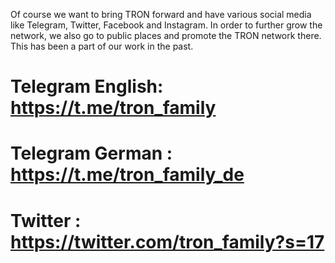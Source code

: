 Of course we want to bring TRON forward and have various social media like Telegram, Twitter, Facebook and Instagram. In order to further grow the network, we also go to public places and promote the TRON network there. This has been a part of our work in the past.

# Telegram English: https://t.me/tron_family
# Telegram German : https://t.me/tron_family_de
# Twitter         : https://twitter.com/tron_family?s=17
